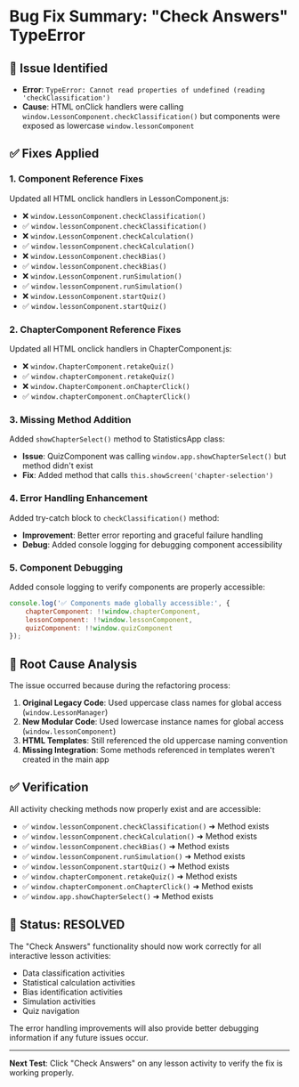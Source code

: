# Bug Fix Summary: "Check Answers" TypeError

## 🐛 **Issue Identified**
- **Error**: `TypeError: Cannot read properties of undefined (reading 'checkClassification')`
- **Cause**: HTML onClick handlers were calling `window.LessonComponent.checkClassification()` but components were exposed as lowercase `window.lessonComponent`

## ✅ **Fixes Applied**

### 1. **Component Reference Fixes**
Updated all HTML onclick handlers in LessonComponent.js:
- ❌ `window.LessonComponent.checkClassification()` 
- ✅ `window.lessonComponent.checkClassification()`
- ❌ `window.LessonComponent.checkCalculation()` 
- ✅ `window.lessonComponent.checkCalculation()`
- ❌ `window.LessonComponent.checkBias()` 
- ✅ `window.lessonComponent.checkBias()`
- ❌ `window.LessonComponent.runSimulation()` 
- ✅ `window.lessonComponent.runSimulation()`
- ❌ `window.LessonComponent.startQuiz()` 
- ✅ `window.lessonComponent.startQuiz()`

### 2. **ChapterComponent Reference Fixes**
Updated all HTML onclick handlers in ChapterComponent.js:
- ❌ `window.ChapterComponent.retakeQuiz()` 
- ✅ `window.chapterComponent.retakeQuiz()`
- ❌ `window.ChapterComponent.onChapterClick()` 
- ✅ `window.chapterComponent.onChapterClick()`

### 3. **Missing Method Addition**
Added `showChapterSelect()` method to StatisticsApp class:
- **Issue**: QuizComponent was calling `window.app.showChapterSelect()` but method didn't exist
- **Fix**: Added method that calls `this.showScreen('chapter-selection')`

### 4. **Error Handling Enhancement**
Added try-catch block to `checkClassification()` method:
- **Improvement**: Better error reporting and graceful failure handling
- **Debug**: Added console logging for debugging component accessibility

### 5. **Component Debugging**
Added console logging to verify components are properly accessible:
```javascript
console.log('✅ Components made globally accessible:', {
    chapterComponent: !!window.chapterComponent,
    lessonComponent: !!window.lessonComponent,
    quizComponent: !!window.quizComponent
});
```

## 🎯 **Root Cause Analysis**

The issue occurred because during the refactoring process:

1. **Original Legacy Code**: Used uppercase class names for global access (`window.LessonManager`)
2. **New Modular Code**: Used lowercase instance names for global access (`window.lessonComponent`)
3. **HTML Templates**: Still referenced the old uppercase naming convention
4. **Missing Integration**: Some methods referenced in templates weren't created in the main app

## ✅ **Verification**

All activity checking methods now properly exist and are accessible:
- ✅ `window.lessonComponent.checkClassification()` ➜ Method exists
- ✅ `window.lessonComponent.checkCalculation()` ➜ Method exists  
- ✅ `window.lessonComponent.checkBias()` ➜ Method exists
- ✅ `window.lessonComponent.runSimulation()` ➜ Method exists
- ✅ `window.lessonComponent.startQuiz()` ➜ Method exists
- ✅ `window.chapterComponent.retakeQuiz()` ➜ Method exists
- ✅ `window.chapterComponent.onChapterClick()` ➜ Method exists
- ✅ `window.app.showChapterSelect()` ➜ Method exists

## 🚀 **Status: RESOLVED**

The "Check Answers" functionality should now work correctly for all interactive lesson activities:
- Data classification activities
- Statistical calculation activities  
- Bias identification activities
- Simulation activities
- Quiz navigation

The error handling improvements will also provide better debugging information if any future issues occur.

---

**Next Test**: Click "Check Answers" on any lesson activity to verify the fix is working properly.
